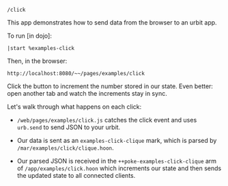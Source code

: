 `/click`

This app demonstrates how to send data from the browser to an urbit app.

To run [in dojo]:

    |start %examples-click

Then, in the browser:

    http://localhost:8080/~~/pages/examples/click

Click the button to increment the number stored in our state.  Even better: open another tab and watch the increments stay in sync.

Let's walk through what happens on each click:

- `/web/pages/examples/click.js` catches the click event and uses `urb.send` to send JSON to your urbit.

- Our data is sent as an `examples-click-clique` mark, which is parsed by `/mar/examples/click/clique.hoon`.

- Our parsed JSON is received in the `++poke-examples-click-clique` arm of `/app/examples/click.hoon` which increments our state and then sends the updated state to all connected clients.

